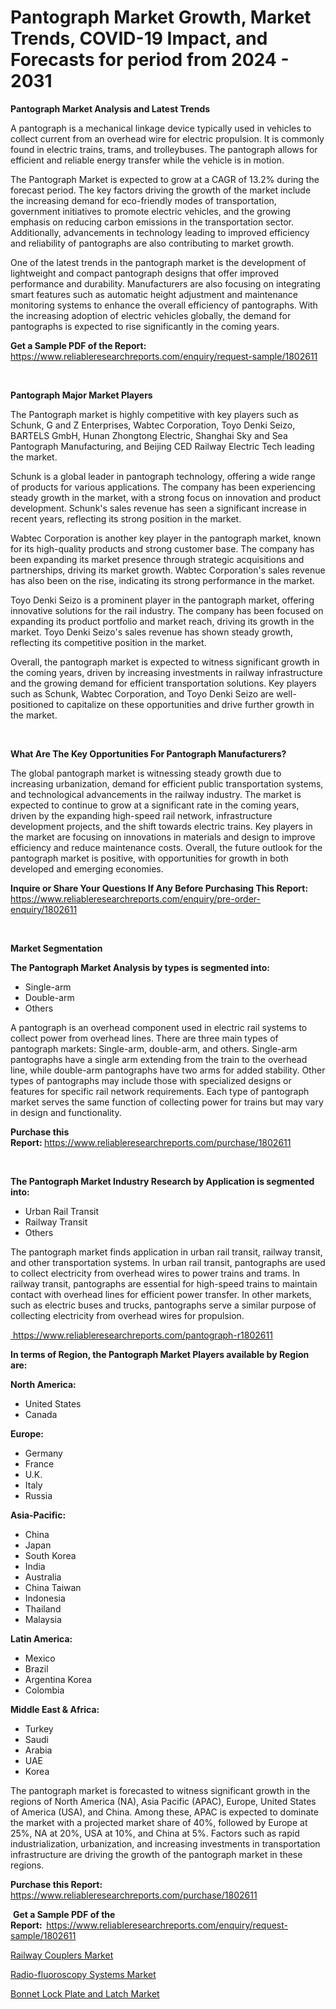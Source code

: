 <p><h1>Pantograph Market Growth, Market Trends, COVID-19 Impact, and Forecasts for period from 2024 - 2031</h1></p><p><strong>Pantograph Market Analysis and Latest Trends</strong></p>
<p><p>A pantograph is a mechanical linkage device typically used in vehicles to collect current from an overhead wire for electric propulsion. It is commonly found in electric trains, trams, and trolleybuses. The pantograph allows for efficient and reliable energy transfer while the vehicle is in motion.</p><p>The Pantograph Market is expected to grow at a CAGR of 13.2% during the forecast period. The key factors driving the growth of the market include the increasing demand for eco-friendly modes of transportation, government initiatives to promote electric vehicles, and the growing emphasis on reducing carbon emissions in the transportation sector. Additionally, advancements in technology leading to improved efficiency and reliability of pantographs are also contributing to market growth.</p><p>One of the latest trends in the pantograph market is the development of lightweight and compact pantograph designs that offer improved performance and durability. Manufacturers are also focusing on integrating smart features such as automatic height adjustment and maintenance monitoring systems to enhance the overall efficiency of pantographs. With the increasing adoption of electric vehicles globally, the demand for pantographs is expected to rise significantly in the coming years.</p></p>
<p><strong>Get a Sample PDF of the Report:&nbsp;</strong> <a href="https://www.reliableresearchreports.com/enquiry/request-sample/1802611">https://www.reliableresearchreports.com/enquiry/request-sample/1802611</a></p>
<p>&nbsp;</p>
<p><strong>Pantograph Major Market Players</strong></p>
<p><p>The Pantograph market is highly competitive with key players such as Schunk, G and Z Enterprises, Wabtec Corporation, Toyo Denki Seizo, BARTELS GmbH, Hunan Zhongtong Electric, Shanghai Sky and Sea Pantograph Manufacturing, and Beijing CED Railway Electric Tech leading the market. </p><p>Schunk is a global leader in pantograph technology, offering a wide range of products for various applications. The company has been experiencing steady growth in the market, with a strong focus on innovation and product development. Schunk's sales revenue has seen a significant increase in recent years, reflecting its strong position in the market.</p><p>Wabtec Corporation is another key player in the pantograph market, known for its high-quality products and strong customer base. The company has been expanding its market presence through strategic acquisitions and partnerships, driving its market growth. Wabtec Corporation's sales revenue has also been on the rise, indicating its strong performance in the market.</p><p>Toyo Denki Seizo is a prominent player in the pantograph market, offering innovative solutions for the rail industry. The company has been focused on expanding its product portfolio and market reach, driving its growth in the market. Toyo Denki Seizo's sales revenue has shown steady growth, reflecting its competitive position in the market.</p><p>Overall, the pantograph market is expected to witness significant growth in the coming years, driven by increasing investments in railway infrastructure and the growing demand for efficient transportation solutions. Key players such as Schunk, Wabtec Corporation, and Toyo Denki Seizo are well-positioned to capitalize on these opportunities and drive further growth in the market.</p></p>
<p>&nbsp;</p>
<p><strong>What Are The Key Opportunities For Pantograph Manufacturers?</strong></p>
<p><p>The global pantograph market is witnessing steady growth due to increasing urbanization, demand for efficient public transportation systems, and technological advancements in the railway industry. The market is expected to continue to grow at a significant rate in the coming years, driven by the expanding high-speed rail network, infrastructure development projects, and the shift towards electric trains. Key players in the market are focusing on innovations in materials and design to improve efficiency and reduce maintenance costs. Overall, the future outlook for the pantograph market is positive, with opportunities for growth in both developed and emerging economies.</p></p>
<p><strong>Inquire or Share Your Questions If Any Before Purchasing This Report:</strong> <a href="https://www.reliableresearchreports.com/enquiry/pre-order-enquiry/1802611">https://www.reliableresearchreports.com/enquiry/pre-order-enquiry/1802611</a></p>
<p>&nbsp;</p>
<p><strong>Market Segmentation</strong></p>
<p><strong>The Pantograph Market Analysis by types is segmented into:</strong></p>
<p><ul><li>Single-arm</li><li>Double-arm</li><li>Others</li></ul></p>
<p><p>A pantograph is an overhead component used in electric rail systems to collect power from overhead lines. There are three main types of pantograph markets: Single-arm, double-arm, and others. Single-arm pantographs have a single arm extending from the train to the overhead line, while double-arm pantographs have two arms for added stability. Other types of pantographs may include those with specialized designs or features for specific rail network requirements. Each type of pantograph market serves the same function of collecting power for trains but may vary in design and functionality.</p></p>
<p><strong>Purchase this Report:&nbsp;</strong><a href="https://www.reliableresearchreports.com/purchase/1802611">https://www.reliableresearchreports.com/purchase/1802611</a></p>
<p>&nbsp;</p>
<p><strong>The Pantograph Market Industry Research by Application is segmented into:</strong></p>
<p><ul><li>Urban Rail Transit</li><li>Railway Transit</li><li>Others</li></ul></p>
<p><p>The pantograph market finds application in urban rail transit, railway transit, and other transportation systems. In urban rail transit, pantographs are used to collect electricity from overhead wires to power trains and trams. In railway transit, pantographs are essential for high-speed trains to maintain contact with overhead lines for efficient power transfer. In other markets, such as electric buses and trucks, pantographs serve a similar purpose of collecting electricity from overhead wires for propulsion.</p></p>
<p><a href="https://www.reliableresearchreports.com/pantograph-r1802611">&nbsp;https://www.reliableresearchreports.com/pantograph-r1802611</a></p>
<p><strong>In terms of Region, the Pantograph Market Players available by Region are:</strong></p>
<p>
    <p> <strong> North America: </strong>
        <ul>
            <li>United States</li>
            <li>Canada</li>
        </ul>
        </p> 
    <p> <strong> Europe: </strong>
        <ul>
            <li>Germany</li>
            <li>France</li>
            <li>U.K.</li>
            <li>Italy</li>
            <li>Russia</li>
        </ul>
        </p> 
    <p> <strong> Asia-Pacific: </strong>
        <ul>
            <li>China</li>
            <li>Japan</li>
            <li>South Korea</li>
            <li>India</li>
            <li>Australia</li>
            <li>China Taiwan</li>
            <li>Indonesia</li>
            <li>Thailand</li>
            <li>Malaysia</li>
        </ul>
        </p> 
    <p> <strong> Latin America: </strong>
        <ul>
            <li>Mexico</li>
            <li>Brazil</li>
            <li>Argentina Korea</li>
            <li>Colombia</li>
        </ul>
        </p> 
    <p> <strong> Middle East & Africa: </strong>
        <ul>
            <li>Turkey</li>
            <li>Saudi</li>
            <li>Arabia</li>
            <li>UAE</li>
            <li>Korea</li>
        </ul>
    </p>
    </p>
<p><p>The pantograph market is forecasted to witness significant growth in the regions of North America (NA), Asia Pacific (APAC), Europe, United States of America (USA), and China. Among these, APAC is expected to dominate the market with a projected market share of 40%, followed by Europe at 25%, NA at 20%, USA at 10%, and China at 5%. Factors such as rapid industrialization, urbanization, and increasing investments in transportation infrastructure are driving the growth of the pantograph market in these regions.</p></p>
<p><strong>Purchase this Report: </strong><a href="https://www.reliableresearchreports.com/purchase/1802611">https://www.reliableresearchreports.com/purchase/1802611</a></p>
<p>&nbsp;<strong>Get a Sample PDF of the Report:&nbsp;&nbsp;</strong><a href="https://www.reliableresearchreports.com/enquiry/request-sample/1802611">https://www.reliableresearchreports.com/enquiry/request-sample/1802611</a></p>
<p><strong></strong></p>
<p><p><a href="https://github.com/okotobwrhuteie/Market-Research-Report-List-2/blob/main/railway-couplers-market.md">Railway Couplers Market</a></p><p><a href="https://www.linkedin.com/pulse/radio-fluoroscopy-systems-market-dynamics-2024-2031-also-its-3fd6f?trackingId=%2Bds3IXu5Cf0cSjGn08gg4g%3D%3D">Radio-fluoroscopy Systems Market</a></p><p><a href="https://www.linkedin.com/pulse/bonnet-lock-plate-latch-market-size-evaluating-its-trends-73sif?trackingId=LNxB40FMQDC%2FnBREda%2FWZg%3D%3D">Bonnet Lock Plate and Latch Market</a></p></p>